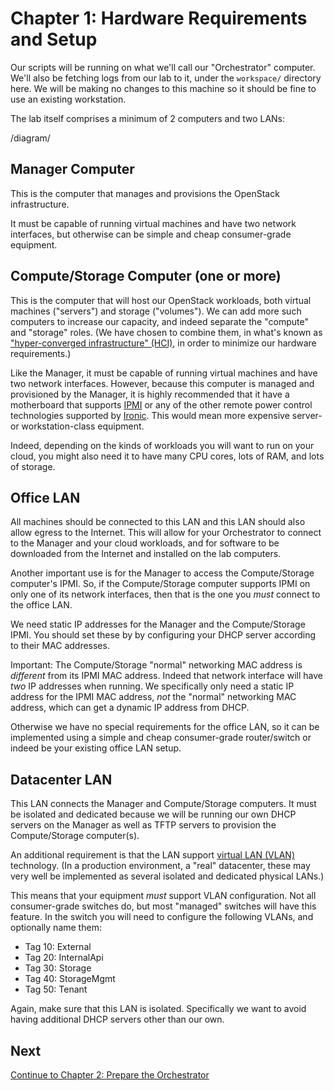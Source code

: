 Chapter 1: Hardware Requirements and Setup
==========================================

Our scripts will be running on what we'll call our "Orchestrator" computer. We'll also be fetching
logs from our lab to it, under the `workspace/` directory here. We will be making no changes to this
machine so it should be fine to use an existing workstation.

The lab itself comprises a minimum of 2 computers and two LANs:


/diagram/


Manager Computer
----------------

This is the computer that manages and provisions the OpenStack infrastructure.

It must be capable of running virtual machines and have two network interfaces, but otherwise can
be simple and cheap consumer-grade equipment.


Compute/Storage Computer (one or more)
--------------------------------------

This is the computer that will host our OpenStack workloads, both virtual machines ("servers") and
storage ("volumes"). We can add more such computers to increase our capacity, and indeed separate
the "compute" and "storage" roles. (We have chosen to combine them, in what's known as
["hyper-converged infrastructure" (HCI)](https://en.wikipedia.org/wiki/Hyper-converged_infrastructure),
in order to minimize our hardware requirements.)

Like the Manager, it must be capable of running virtual machines and have two network interfaces.
However, because this computer is managed and provisioned by the Manager, it is highly recommended
that it have a motherboard that supports
[IPMI](https://en.wikipedia.org/wiki/Intelligent_Platform_Management_Interface) or any of the other
remote power control technologies supported by
[Ironic](https://docs.openstack.org/ironic/latest/admin/drivers.html). This would mean more
expensive server- or workstation-class equipment.

Indeed, depending on the kinds of workloads you will want to run on your cloud, you might also need
it to have many CPU cores, lots of RAM, and lots of storage.


Office LAN
----------

All machines should be connected to this LAN and this LAN should also allow egress to the Internet.
This will allow for your Orchestrator to connect to the Manager and your cloud workloads, and for
software to be downloaded from the Internet and installed on the lab computers.

Another important use is for the Manager to access the Compute/Storage computer's IPMI. So, if the
Compute/Storage computer supports IPMI on only one of its network interfaces, then that is the one
you *must* connect to the office LAN.

We need static IP addresses for the Manager and the Compute/Storage IPMI. You should set these by
by configuring your DHCP server according to their MAC addresses.

Important: The Compute/Storage "normal" networking MAC address is *different* from its IPMI MAC
address. Indeed that network interface will have *two* IP addresses when running. We specifically
only need a static IP address for the IPMI MAC address, *not* the "normal" networking MAC address,
which can get a dynamic IP address from DHCP.

Otherwise we have no special requirements for the office LAN, so it can be implemented using a
simple and cheap consumer-grade router/switch or indeed be your existing office LAN setup.


Datacenter LAN
--------------

This LAN connects the Manager and Compute/Storage computers. It must be isolated and dedicated
because we will be running our own DHCP servers on the Manager as well as TFTP servers to provision
the Compute/Storage computer(s).

An additional requirement is that the LAN support
[virtual LAN (VLAN)](https://en.wikipedia.org/wiki/Virtual_LAN) technology. (In a production
environment, a "real" datacenter, these may very well be implemented as several isolated and
dedicated physical LANs.)

This means that your equipment *must* support VLAN configuration. Not all consumer-grade switches 
do, but most "managed" switches will have this feature. In the switch you will need to configure the
following VLANs, and optionally name them:

* Tag 10: External
* Tag 20: InternalApi
* Tag 30: Storage
* Tag 40: StorageMgmt
* Tag 50: Tenant

Again, make sure that this LAN is isolated. Specifically we want to avoid having additional DHCP
servers other than our own.


Next
----

[Continue to Chapter 2: Prepare the Orchestrator](orchestrator/README.md)
